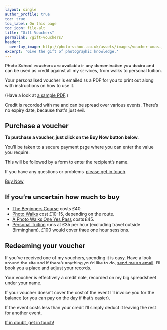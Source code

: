 ```yaml
---
layout: single
author_profile: true
toc: true
toc_label: On this page
toc_icon: file-alt
title: "Gift Vouchers"
permalink: /gift-vouchers/
header:
  overlay_image: http://photo-school.co.uk/assets/images/voucher-xmas.jpg
excerpt: 'Give the gift of photographic knowledge.'
---
```



Photo School vouchers are available in any denomination you desire and can be used as credit against all my services, from walks to personal tuition.

Your personalised voucher is emailed as a PDF for you to print out along with instructions on how to use it.

(Have a look at [a sample PDF](http://photo-school.co.uk/assets/docs/sample-photo-school-voucher.pdf).)

Credit is recorded with me and can be spread over various events. There’s no expiry date, because that's just evil.

## Purchase a voucher

**To purchase a voucher, just click on the Buy Now button below.**

You’ll be taken to a secure payment page where you can enter the value you require.

This will be followed by a form to enter the recipient’s name.

If you have any questions or problems, [please get in touch](/contact).

<a href="https://www.snappycheckout.com/pay/?CWGLL63XAT6EMQSSMMANP12435" class="btn btn--primary">Buy Now</a>

## If you’re uncertain how much to buy

* [The Beginners Course](/beginners-class/) costs £40.
* [Photo Walks](/birmingham-photo-walks/) cost £10-15, depending on the route.
* [A Photo Walks One Yes Pass](/walks-pass) costs £45.
* [Personal Tuition](/personal-tuition/) runs at £35 per hour (excluding travel outside Birmingham). £100 would cover three one hour sessions.

## Redeeming your voucher

If you’ve received one of my vouchers, spending it is easy. Have a look around the site and if there’s anything you’d like to do, [send me an email](/contact/). I’ll book you a place and adjust your records.

Your voucher is effectively a credit note, recorded on my big spreadsheet under your name.

If your voucher doesn’t cover the cost of the event I’ll invoice you for the balance (or you can pay on the day if that’s easier).

If the event costs less than your credit I’ll simply deduct it leaving the rest for another event.

[If in doubt, get in touch!](/contact/)

